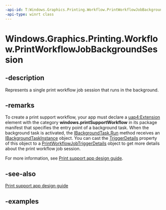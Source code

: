 ```yaml
---
-api-id: T:Windows.Graphics.Printing.Workflow.PrintWorkflowJobBackgroundSession
-api-type: winrt class
---
```


# Windows.Graphics.Printing.Workflow.PrintWorkflowJobBackgroundSession

<!--
public sealed class PrintWorkflowJobBackgroundSession
-->


## -description

Represents a single print workflow job session that runs in the background.

## -remarks

To create a print support workflow, your app must declare a [uap4:Extension](/uwp/schemas/appxpackage/uapmanifestschema/element-uap4-extension) element with the category **windows.printSupportWorkflow** in its package manifest that specifies the entry point of a background task. When the background task is activated, the [IBackgroundTask.Run](/uwp/api/windows.applicationmodel.background.ibackgroundtask.run) method receives an [IBackgroundTaskInstance](/uwp/api/windows.applicationmodel.background.ibackgroundtaskinstance) object. You can cast the [TriggerDetails](windows.applicationmodel.background.ibackgroundtaskinstance.triggerdetails) property of this object to a [PrintWorkflowJobTriggerDetails](printworkflowjobtriggerdetails.md) object to get more details about the print workflow job session.

For more information, see [Print support app design guide](/windows-hardware/drivers/devapps/print-support-app-design-guide).

## -see-also

[Print support app design guide](/windows-hardware/drivers/devapps/print-support-app-design-guide)

## -examples


